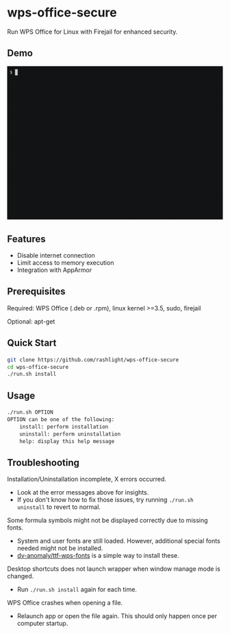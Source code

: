 # wps-office-secure

Run WPS Office for Linux with Firejail for enhanced security.

## Demo

![wps-office-secure demo](.github/demo-mini.gif)

## Features

 - Disable internet connection
 - Limit access to memory execution
 - Integration with AppArmor

## Prerequisites

Required: WPS Office (.deb or .rpm), linux kernel >=3.5, sudo, firejail

Optional: apt-get

## Quick Start

```bash
git clone https://github.com/rashlight/wps-office-secure
cd wps-office-secure
./run.sh install
```

## Usage

```bash
./run.sh OPTION
OPTION can be one of the following:
	install: perform installation
	uninstall: perform uninstallation
	help: display this help message
```

## Troubleshooting

Installation/Uninstallation incomplete, X errors occurred.
 - Look at the error messages above for insights.
 - If you don't know how to fix those issues, try running ```./run.sh uninstall``` to revert to normal.

Some formula symbols might not be displayed correctly due to missing fonts.
 - System and user fonts are still loaded. However, additional special fonts needed might not be installed.
 - [dv-anomaly/ttf-wps-fonts](https://github.com/dv-anomaly/ttf-wps-fonts) is a simple way to install these.

Desktop shortcuts does not launch wrapper when window manage mode is changed.
 - Run ```./run.sh install``` again for each time.

WPS Office crashes when opening a file.
 - Relaunch app or open the file again. This should only happen once per computer startup.
